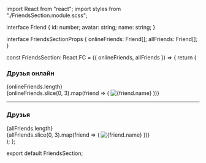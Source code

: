 import React from "react";
import styles from "./FriendsSection.module.scss";

interface Friend {
id: number;
avatar: string;
name: string;
}

interface FriendsSectionProps {
onlineFriends: Friend[];
allFriends: Friend[];
}

const FriendsSection: React.FC<FriendsSectionProps> = ({ onlineFriends, allFriends }) => {
return (

<div className={styles.friendsSection}>
<div className={styles.section}>
<div className={styles.header}>
<h3>Друзья онлайн</h3>
<span>{onlineFriends.length}</span>
</div>
<div className={styles.avatars}>
{onlineFriends.slice(0, 3).map(friend => (
<img key={friend.id} src={friend.avatar} alt={friend.name} className={styles.avatar} />
))}
</div>
</div>
<hr className={styles.divider} />
<div className={styles.section}>
<div className={styles.header}>
<h3>Друзья</h3>
<span>{allFriends.length}</span>
</div>
<div className={styles.avatars}>
{allFriends.slice(0, 3).map(friend => (
<img key={friend.id} src={friend.avatar} alt={friend.name} className={styles.avatar} />
))}
</div>
</div>
</div>
);
};

export default FriendsSection;
